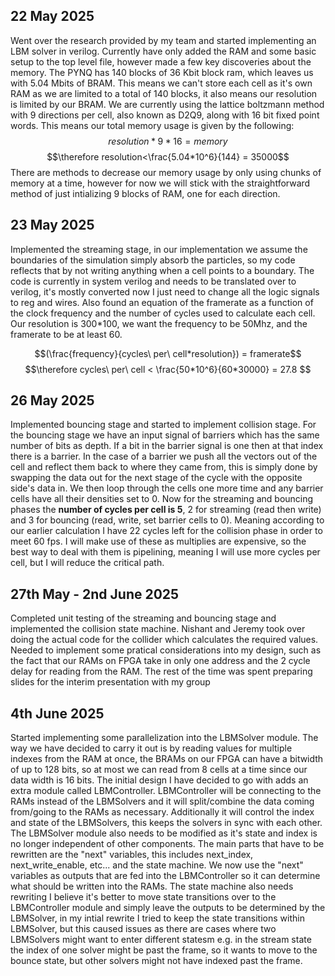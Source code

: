 ## 22 May 2025
Went over the research provided by my team and started implementing an LBM solver in verilog. Currently have only added the RAM and some basic setup to the top level file, however made a few key discoveries about the memory. The PYNQ has 140 blocks of 36 Kbit block ram, which leaves us with 5.04 Mbits of BRAM. This means we can't store each cell as it's own RAM as we are limited to a total of 140 blocks, it also means our resolution is limited by our BRAM. We are currently using the lattice boltzmann method with 9 directions per cell, also known as D2Q9, along with 16 bit fixed point words. This means our total memory usage is given by the following:
$$resolution*9*16 = memory$$
$$\therefore resolution<\frac{5.04*10^6}{144} = 35000$$
There are methods to decrease our memory usage by only using chunks of memory at a time, however for now we will stick with the straightforward method of just intializing 9 blocks of RAM, one for each direction.
## 23 May 2025
Implemented the streaming stage, in our implementation we assume the boundaries of the simulation simply absorb the particles, so my code reflects that by not writing anything when a cell points to a boundary. The code is currently in system verilog and needs to be translated over to verilog, it's mostly converted now I just need to change all the logic signals to reg and wires. Also found an equation of the framerate as a function of the clock frequency and the number of cycles used to calculate each cell. Our resolution is 300*100, we want the frequency to be 50Mhz, and the framerate to be at least 60.

$$(\frac{frequency}{cycles\ per\ cell*resolution}) = framerate$$
$$\therefore cycles\ per\ cell < \frac{50*10^6}{60*30000} = 27.8 $$

## 26 May 2025
Implemented bouncing stage and started to implement collision stage. For the bouncing stage we have an input signal of barriers which has the same number of bits as depth. If a bit in the barrier signal is one then at that index there is a barrier. In the case of a barrier we push all the vectors out of the cell and reflect them back to where they came from, this is simply done by swapping the data out for the next stage of the cycle with the opposite side's data in. We then loop through the cells one more time and any barrier cells have all their densities set to 0. Now for the streaming and bouncing phases the **number of cycles per cell is 5**, 2 for streaming (read then write) and 3 for bouncing (read, write, set barrier cells to 0). Meaning according to our earlier calculation I have 22 cycles left for the collision phase in order to meet 60 fps. I will make use of these as multiplies are expensive, so the best way to deal with them is pipelining, meaning I will use more cycles per cell, but I will reduce the critical path.

## 27th May - 2nd June 2025
Completed unit testing of the streaming and bouncing stage and implemented the collision state machine. Nishant and Jeremy took over doing the actual code for the collider which calculates the required values. Needed to implement some pratical considerations into my design, such as the fact that our RAMs on FPGA take in only one address and the 2 cycle delay for reading from the RAM. The rest of the time was spent preparing slides for the interim presentation with my group

## 4th June 2025
Started implementing some parallelization into the LBMSolver module. The way we have decided to carry it out is by reading values for multiple indexes from the RAM at once, the BRAMs on our FPGA can have a bitwidth of up to 128 bits, so at most we can read from 8 cells at a time since our data width is 16 bits. The initial design I have decided to go with adds an extra module called LBMController. LBMController will be connecting to the RAMs instead of the LBMSolvers and it will split/combine the data coming from/going to the RAMs as necessary. Additionally it will control the index and state of the LBMSolvers, this keeps the solvers in sync with each other. The LBMSolver module also needs to be modified as it's state and index is no longer independent of other components. The main parts that have to be rewritten are the "next" variables, this includes next_index, next_write_enable, etc... and the state machine. We now use the "next" variables as outputs that are fed into the LBMController so it can determine what should be written into the RAMs. The state machine also needs rewriting I believe it's better to move state transitions over to the LBMController module and simply leave the outputs to be determined by the LBMSolver, in my intial rewrite I tried to keep the state transitions within LBMSolver, but this caused issues as there are cases where two LBMSolvers might want to enter different statesm e.g. in the stream state the index of one solver might be past the frame, so it wants to move to the bounce state, but other solvers might not have indexed past the frame.
